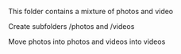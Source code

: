 This folder contains a mixture of photos and video

Create subfolders /photos and /videos

Move photos into photos and videos into videos